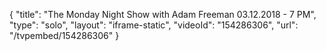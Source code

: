 {
    "title": "The Monday Night Show with Adam Freeman 03.12.2018 - 7 PM",
    "type": "solo",
    "layout": "iframe-static",
    "videoId": "154286306",
    "url": "\/tvpembed\/154286306"
}